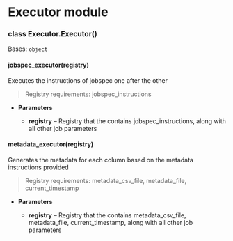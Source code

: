 # Executor module


### class Executor.Executor()
Bases: `object`


#### jobspec_executor(registry)
Executes the instructions of jobspec one after the other
> Registry requirements: jobspec_instructions


* **Parameters**

   * **registry** – Registry that the contains jobspec_instructions, along with all other job parameters



#### metadata_executor(registry)
Generates the metadata for each column based on the metadata instructions provided
> Registry requirements: metadata_csv_file, metadata_file, current_timestamp


* **Parameters**

   * **registry** – Registry that the contains metadata_csv_file, metadata_file, current_timestamp, along with all other job parameters
